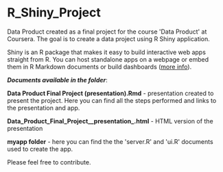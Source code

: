 # R_Shiny_Project

Data Product created as a final project for the course 'Data Product' at Coursera. The goal is to create a data project using R Shiny application.

Shiny is an R package that makes it easy to build interactive web apps straight from R. You can host standalone apps on a webpage or embed them in R Markdown documents or build dashboards ([more info](https://shiny.rstudio.com/)). 

***Documents available in the folder***:

**Data Product Final Project (presentation).Rmd** - presentation created to present the project. Here you can find all the steps performed and links to the presentation and app.

**Data_Product_Final_Project__presentation_.html** - HTML version of the presentation

**myapp folder** - here you can find the the 'server.R' and 'ui.R' documents used to create the app.


Please feel free to contribute.


